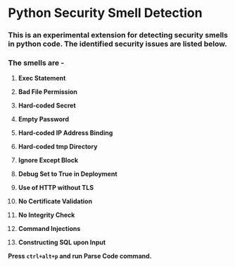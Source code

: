 # Python Security Smell Detection

### This is an experimental extension for detecting security smells in python code. The identified security issues are listed below.

### The smells are -

1. **Exec Statement**

2. **Bad File Permission**

3. **Hard-coded Secret**

4. **Empty Password**

5. **Hard-coded IP Address Binding**

6. **Hard-coded tmp Directory**

7. **Ignore Except Block**

8. **Debug Set to True in Deployment**

9. **Use of HTTP without TLS**

10. **No Certificate Validation**

11. **No Integrity Check**

12. **Command Injections**

13. **Constructing SQL upon Input**

**Press `ctrl+alt+p` and run **Parse Code** command.**

